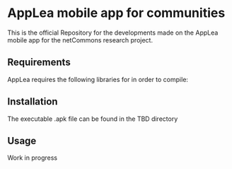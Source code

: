 # AppLea mobile app for communities

This is the official Repository for the developments made on the AppLea mobile app for the netCommons research project.

## Requirements

AppLea requires the following libraries for in order to compile:

## Installation

The executable .apk file can be found in the TBD directory 

## Usage

Work in progress
